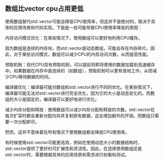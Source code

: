 ## 数组比vector cpu占用更低
使用数组替代std::vector可能会降低CPU使用率，但这并不是绝对的，取决于具体的应用场景和代码实现。下面是一些可能导致CPU使用率降低的原因：

内存访问模式优化：在某些情况下，使用数组可以更好地利用CPU缓存。

因为数组是连续的内存块，而std::vector是动态数组，可能会存在内存碎片。因此，对于某些访问模式，数组可以减少CPU的内存访问次数，从而提高性能。

预取机制：现代CPU具有预取机制，可以提前将即将使用的数据加载到高速缓存中。如果数据在内存中是连续的（如数组），预取机制可以更有效地工作，从而减少CPU等待数据的时间。

编译器优化：编译器可能对数组和std::vector进行不同的优化。在某些情况下，编译器可能无法对std::vector进行完全优化，因为它的大小是动态变化的。而数组的大小是固定的，编译器可以更好地进行优化。

减少内存分配和释放：使用数组可以减少内存分配和释放的次数。std::vector在每次扩容时都会重新分配内存并复制原有数据，这会增加额外的开销。而数组只需要一次分配即可。

然而，这并不意味着在所有情况下使用数组都会降低CPU使用率。

有时候使用std::vector可能更高效，例如在使用动态大小的数据结构时，std::vector提供了更好的可扩展性和灵活性。因此，在选择使用数组还是std::vector时，需要根据具体的应用场景和需求进行权衡和测试。
